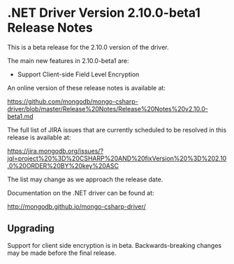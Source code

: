 # .NET Driver Version 2.10.0-beta1 Release Notes

This is a beta release for the 2.10.0 version of the driver.

The main new features in 2.10.0-beta1 are:

* Support Client-side Field Level Encryption

An online version of these release notes is available at:

https://github.com/mongodb/mongo-csharp-driver/blob/master/Release%20Notes/Release%20Notes%20v2.10.0-beta1.md

The full list of JIRA issues that are currently scheduled to be resolved in this release is available at:

https://jira.mongodb.org/issues/?jql=project%20%3D%20CSHARP%20AND%20fixVersion%20%3D%202.10.0%20ORDER%20BY%20key%20ASC

The list may change as we approach the release date.

Documentation on the .NET driver can be found at:

http://mongodb.github.io/mongo-csharp-driver/

## Upgrading

Support for client side encryption is in beta. Backwards-breaking changes may be made before the final release.
